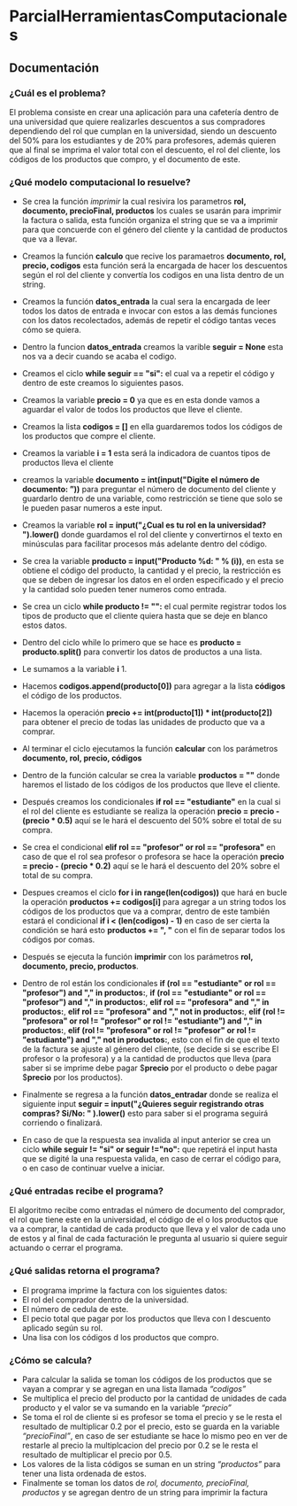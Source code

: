 # ParcialHerramientasComputacionales
## Documentación
### ¿Cuál es el problema?
El problema consiste en crear una aplicación para una cafetería dentro de una universidad que quiere realizarles descuentos a sus compradores dependiendo del rol que cumplan en la universidad, siendo un descuento del 50% para los estudiantes y de 20% para profesores, además quieren que al final se imprima el valor total con el descuento, el rol del cliente, los códigos de los productos que compro, y el documento de este.

### ¿Qué modelo computacional lo resuelve? 
* Se crea la función *imprimir* la cual resivira los parametros **rol, documento, precioFinal, productos** los cuales se usarán para imprimir la factura o salida, esta función organiza el string que se va a imprimir para que concuerde con el género del cliente y la cantidad de productos que va a llevar. 

* Creamos la función **calculo** que recive los paramaetros **documento, rol, precio, codigos** esta función será la encargada de hacer los descuentos según el rol del cliente y convertía los codigos en una lista dentro de un string. 

* Creamos la función **datos_entrada** la cual sera la encargada de leer todos los datos de entrada e invocar con estos a las demás funciones con los datos recolectados, además de repetir el código tantas veces cómo se quiera. 

* Dentro la funcion **datos_entrada** creamos la varible **seguir = None** esta nos va a decir cuando se acaba el codigo. 

* Creamos el ciclo **while seguir  == "si":** el cual va a repetir el código y dentro de este creamos lo siguientes pasos. 

* Creamos la variable **precio = 0** ya que es en esta donde vamos a aguardar el valor de todos los productos que lleve el cliente. 

* Creamos la lista **codigos = []** en ella guardaremos todos los códigos de los productos que compre el cliente. 

* Creamos la variable **i = 1** esta será la indicadora de cuantos tipos de productos lleva el cliente 

* creamos la variable **documento =  int(input("Digite el número de documento: ”))** para preguntar el número de documento del cliente y guardarlo dentro de una variable, como restricción se tiene que solo se le pueden pasar numeros a este input. 

* Creamos la variable **rol = input("¿Cual es tu rol en la universidad?  ").lower()** donde guardamos el rol del cliente y convertirnos el texto en minúsculas para facilitar procesos más adelante dentro del código. 

* Se crea la variable **producto = input("Producto %d: " % (i))**, en esta se obtiene el código del producto, la cantidad y el precio, la restricción es que se deben de ingresar los datos en el orden especificado y el precio y la cantidad solo pueden tener numeros como entrada. 

* Se crea un ciclo **while  producto != "":** el cual permite registrar todos los tipos de producto que el cliente quiera hasta que se deje en blanco estos datos. 

* Dentro del ciclo while lo primero que se hace es **producto = producto.split()** para convertir los datos de productos a una lista. 

* Le sumamos a la variable **i**  1.

* Hacemos **codigos.append(producto[0])** para agregar a la lista **códigos** el código de los productos. 

* Hacemos la operación **precio += int(producto[1]) * int(producto[2])** para obtener el precio de todas las unidades de producto que va a comprar. 

* Al terminar el ciclo ejecutamos la función **calcular** con los parámetros **documento, rol, precio, códigos** 

* Dentro de la función calcular se crea la variable **productos = ""** donde haremos el listado de los códigos de los productos que lleve el cliente. 

* Después creamos los condicionales **if rol == "estudiante"** en la cual si el rol del cliente es estudiante se realiza la operación **precio = precio - (precio * 0.5)** aquí se le hará el descuento del 50% sobre el total de su compra. 

* Se crea el condicional **elif rol == "profesor" or rol == "profesora"** en caso de que el rol sea profesor o profesora se hace la operación **precio = precio - (precio * 0.2)**  aquí se le hará el descuento del 20% sobre el total de su compra. 

* Despues creamos el ciclo **for i in range(len(codigos))** que hará en bucle la operación **productos += codigos[i]** para agregar a un string todos los códigos de los productos que va a comprar, dentro de este también estará el condicional **if i < (len(codigos) - 1)** en caso de ser cierta la condición se hará esto **productos += ", "** con el fin de separar todos los códigos por comas. 

* Después se ejecuta la función **imprimir** con los parámetros **rol, documento, precio, productos**. 

* Dentro de rol están los condicionales **if (rol == "estudiante" or rol == "profesor") and "," in productos:**, **if (rol == "estudiante" or rol == "profesor") and "," in productos:**, **elif rol == "profesora" and "," in productos:**, **elif rol == "profesora" and "," not in productos:**, **elif (rol != "profesora" or rol != "profesor" or rol != "estudiante") and "," in productos:**, **elif (rol != "profesora" or rol != "profesor" or rol != "estudiante") and "," not in productos:**, esto con el fin de que el texto de la factura se ajuste al género del cliente, (se decide si se escribe El profesor o la profesora) y a la cantidad de productos que lleva (para saber si se imprime debe pagar $**precio** por el producto o debe pagar $**precio** por los productos). 

* Finalmente se regresa a la función **datos_entradar** donde se realiza el siguiente input **seguir = input("¿Quieres seguir registrando otras compras? Si/No: " ).lower()** esto para saber si el programa seguirá corriendo o finalizará. 

* En caso de que la respuesta sea invalida al input anterior se crea un ciclo **while seguir != "si" or seguir !="no":** que repetirá el input hasta que se digité la una respuesta valida, en caso de cerrar  el código para, o en caso de continuar vuelve a iniciar. 

### ¿Qué entradas recibe el programa?
El algoritmo recibe como entradas el número de documento del comprador, el rol que tiene este en la universidad, el código de el o los productos que va a comprar, la cantidad de cada producto que lleva y el valor de cada uno de estos y al final de cada facturación le pregunta al usuario si quiere seguir actuando o cerrar el programa. 

### ¿Qué salidas retorna el programa?
* El programa imprime la factura con los siguientes datos: 
* El rol del comprador dentro de la universidad.  
* El número de cedula de este. 
* El pecio total que pagar por los productos que lleva con l descuento aplicado según su rol. 
* Una lisa con los códigos d los productos que compro. 

### ¿Cómo se calcula?
* Para calcular la salida se toman los códigos de los productos que se vayan a comprar y se agregan en una lista llamada _“codigos”_
* Se multiplica el precio del producto por la cantidad de unidades de cada producto y el valor se va sumando en la variable _“precio”_ 
* Se toma el rol de cliente si es profesor se toma el precio y se le resta el resultado de multiplicar 0.2 por el precio, esto se guarda en la variable _“precioFinal”_, en caso de ser estudiante se hace lo mismo peo en ver de restarle al precio la multiplcacion del precio por 0.2 se le resta el resultado de multiplicar el precio por 0.5. 
* Los valores de la lista códigos se suman en un string _“productos”_ para tener una lista ordenada de estos. 
* Finalmente se toman los datos de _rol, documento, precioFinal, productos_ y se agregan dentro de un string para imprimir la factura 
